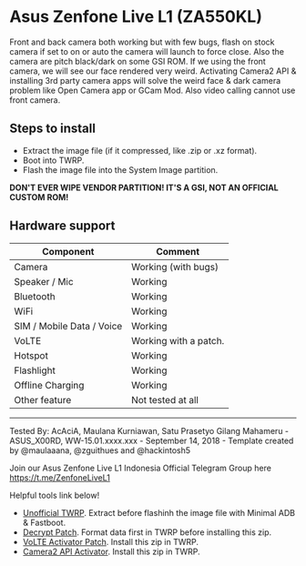  # Asus Zenfone Live L1 (ZA550KL)

Front and back camera both working but with few bugs, flash on stock camera if set to on or auto the camera will launch to force close. Also the camera are pitch black/dark on some GSI ROM. If we using the front camera, we will see our face rendered very weird. Activating Camera2 API & installing 3rd party camera apps will solve the weird face & dark camera problem like Open Camera app or GCam Mod. Also video calling cannot use front camera.

## Steps to install

* Extract the image file (if it compressed, like .zip or .xz format).
* Boot into TWRP.
* Flash the image file into the System Image partition.

**DON'T EVER WIPE VENDOR PARTITION! IT'S A GSI, NOT AN OFFICIAL CUSTOM ROM!**

## Hardware support

| Component                 |      Comment                                              |
|---------------------------|-----------------------------------------------------------|
| Camera                    | Working (with bugs)                                                    |
| Speaker / Mic             | Working                                                    |
| Bluetooth                 | Working                                                    |
| WiFi                      | Working                                                    |
| SIM / Mobile Data / Voice | Working                                                    |
| VoLTE                     | Working with a patch.                                                    |
| Hotspot                   | Working                                                    |
| Flashlight                | Working                                                    |
| Offline Charging          | Working                                                    |
| Other feature             | Not tested at all                                                    |
---

Tested By: AcAciA, Maulana Kurniawan, Satu Prasetyo Gilang Mahameru - ASUS_X00RD, WW-15.01.xxxx.xxx - September 14, 2018 - Template created by @maulaaana, @zguithues and @hackintosh5

Join our Asus Zenfone Live L1 Indonesia Official Telegram Group here https://t.me/ZenfoneLiveL1

Helpful tools link below!
* [Unofficial TWRP](https://drive.google.com/file/d/1xoSJfIA_E8q4_ALA3klovVGrjUZCm_UU/view?usp=drivesdk). Extract before flashinh the image file with Minimal ADB & Fastboot.
* [Decrypt Patch](https://drive.google.com/file/d/1sYyVHio1WZeyL68dawvQ9lqTqyqrXVMg/view?usp=drivesdk). Format data first in TWRP before installing this zip.
* [VoLTE Activator Patch](https://drive.google.com/file/d/19Kxs2SYVkkTVfMaTECFDsUmHa6a9RtB_/view?usp=drivesdk). Install this zip in TWRP.
* [Camera2 API Activator](https://drive.google.com/file/d/1-0yDk65Zt5DNf61mWzwEzQOuplWh2fwo/view?usp=drivesdk). Install this zip in TWRP.